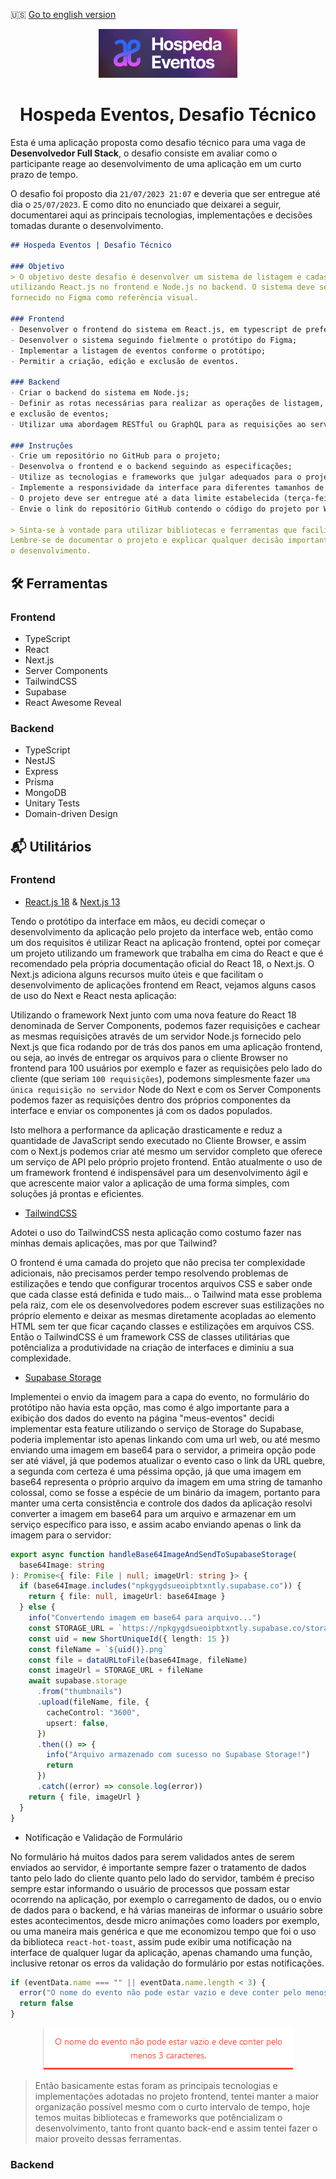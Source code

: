 :us: <a href="https://github.com/stardusteight-d4c/hospeda-eventos/tree/main">Go to english version</a>

<div align="center">
  <img src="logo.png" width="222" height="78" />
</div>

<h1 align="center">
   Hospeda Eventos, Desafio Técnico
</h1>

Esta é uma aplicação proposta como desafio técnico para uma vaga de <strong>Desenvolvedor Full Stack</strong>, o desafio consiste em avaliar como o participante reage ao desenvolvimento de uma aplicação em um curto prazo de tempo.

O desafio foi proposto dia `21/07/2023 21:07` e deveria que ser entregue até dia o `25/07/2023`. E como dito no enunciado que deixarei a seguir, documentarei aqui as principais tecnologias, implementações e decisões tomadas durante o desenvolvimento.

```md
## Hospeda Eventos | Desafio Técnico

### Objetivo
> O objetivo deste desafio é desenvolver um sistema de listagem e cadastro de eventos
utilizando React.js no frontend e Node.js no backend. O sistema deve seguir o protótipo
fornecido no Figma como referência visual.

### Frontend
- Desenvolver o frontend do sistema em React.js, em typescript de preferência;
- Desenvolver o sistema seguindo fielmente o protótipo do Figma;
- Implementar a listagem de eventos conforme o protótipo;
- Permitir a criação, edição e exclusão de eventos.

### Backend
- Criar o backend do sistema em Node.js;
- Definir as rotas necessárias para realizar as operações de listagem, cadastro, edição
e exclusão de eventos;
- Utilizar uma abordagem RESTful ou GraphQL para as requisições ao servidor.

### Instruções
- Crie um repositório no GitHub para o projeto;
- Desenvolva o frontend e o backend seguindo as especificações;
- Utilize as tecnologias e frameworks que julgar adequados para o projeto;
- Implemente a responsividade da interface para diferentes tamanhos de tela;
- O projeto deve ser entregue até a data limite estabelecida (terça-feira, dia 25);
- Envie o link do repositório GitHub contendo o código do projeto por WhatsApp.

> Sinta-se à vontade para utilizar bibliotecas e ferramentas que facilitem o desenvolvimento.
Lembre-se de documentar o projeto e explicar qualquer decisão importante tomada durante
o desenvolvimento. 
```

## :hammer_and_wrench: Ferramentas

### Frontend

* TypeScript
* React
* Next.js
* Server Components
* TailwindCSS
* Supabase
* React Awesome Reveal
    
### Backend

* TypeScript
* NestJS
* Express
* Prisma
* MongoDB
* Unitary Tests
* Domain-driven Design

## :mailbox_with_mail: Utilitários
 
### Frontend

- <a href="https://react.dev/" target="_blank">React.js 18</a> & <a href="https://nextjs.org/" target="_blank">Next.js 13</a>

Tendo o protótipo da interface em mãos, eu decidi começar o desenvolvimento da aplicação pelo projeto da interface web, então como um dos requisitos é utilizar React na aplicação frontend, optei por começar um projeto utilizando um framework que trabalha em cima do React e que é recomendado pela própria documentação oficial do React 18, o Next.js. O Next.js adiciona alguns recursos muito úteis e que facilitam o desenvolvimento de aplicações frontend em React, vejamos alguns casos de uso do Next e React nesta aplicação:

Utilizando o framework Next junto com uma nova feature do React 18 denominada de Server Components, podemos fazer requisições e cachear as mesmas requisições através de um servidor Node.js fornecido pelo Next.js que fica rodando por de trás dos panos em uma aplicação frontend, ou seja, ao invés de entregar os arquivos para o cliente Browser no frontend para 100 usuários por exemplo e fazer as requisições pelo lado do cliente (que seriam `100 requisições`), podemons simplesmente fazer `uma única requisição no servidor` Node do Next e com os Server Components podemos fazer as requisições dentro dos próprios componentes da interface e enviar os componentes já com os dados populados. 

Isto melhora a performance da aplicação drasticamente e reduz a quantidade de JavaScript sendo executado no Cliente Browser, e assim com o Next.js podemos criar até mesmo um servidor completo que oferece um serviço de API pelo próprio projeto frontend. Então atualmente o uso de um framework frontend é indispensável para um desenvolvimento ágil e que acrescente maior valor a aplicação de uma forma simples, com soluções já prontas e eficientes.

- <a href="https://tailwindcss.com/" target="_blank">TailwindCSS</a>

Adotei o uso do TailwindCSS nesta aplicação como costumo fazer nas minhas demais aplicações, mas por que Tailwind? 

O frontend é uma camada do projeto que não precisa ter complexidade adicionais, não precisamos perder tempo resolvendo problemas de estilizações e tendo que configurar trocentos arquivos CSS e saber onde que cada classe está definida e tudo mais... o Tailwind mata esse problema pela raiz, com ele os desenvolvedores podem escrever suas estilizações no próprio elemento e deixar as mesmas diretamente acopladas ao elemento HTML sem ter que ficar caçando classes e estilizações em arquivos CSS. Então o TailwindCSS é um framework CSS de classes utilitárias que potêncializa a produtividade na criação de interfaces e diminiu a sua complexidade.

- <a href="https://supabase.com/" target="_blank">Supabase Storage</a>

Implementei o envio da imagem para a capa do evento, no formulário do protótipo não havia esta opção, mas como é algo importante para a exibição dos dados do evento na página "meus-eventos" decidi implementar esta feature utilizando o serviço de Storage do Supabase, poderia implementar isto apenas linkando com uma url web, ou até mesmo enviando uma imagem em base64 para o servidor, a primeira opção pode ser até viável, já que podemos atualizar o evento caso o link da URL quebre, a segunda com certeza é uma péssima opção, já que uma imagem em base64 representa o próprio arquivo da imagem em uma string de tamanho colossal, como se fosse a espécie de um binário da imagem, portanto para manter uma certa consistência e controle dos dados da aplicação resolvi converter a imagem em base64 para um arquivo e armazenar em um serviço específico para isso, e assim acabo enviando apenas o link da imagem para o servidor:

```ts
export async function handleBase64ImageAndSendToSupabaseStorage(
  base64Image: string
): Promise<{ file: File | null; imageUrl: string }> {
  if (base64Image.includes("npkgygdsueoipbtxntly.supabase.co")) {
    return { file: null, imageUrl: base64Image }
  } else {
    info("Convertendo imagem em base64 para arquivo...")
    const STORAGE_URL = `https://npkgygdsueoipbtxntly.supabase.co/storage/v1/object/public/thumbnails/`
    const uid = new ShortUniqueId({ length: 15 })
    const fileName = `${uid()}.png`
    const file = dataURLtoFile(base64Image, fileName)
    const imageUrl = STORAGE_URL + fileName
    await supabase.storage
      .from("thumbnails")
      .upload(fileName, file, {
        cacheControl: "3600",
        upsert: false,
      })
      .then(() => {
        info("Arquivo armazenado com sucesso no Supabase Storage!")
        return
      })
      .catch((error) => console.log(error))
    return { file, imageUrl }
  }
}
```

- Notificação e Validação de Formulário

No formulário há muitos dados para serem validados antes de serem enviados ao servidor, é importante sempre fazer o tratamento de dados tanto pelo lado do cliente quanto pelo lado do servidor, também é preciso sempre estar informando o usuário de processos que possam estar ocorrendo na aplicação, por exemplo o carregamento de dados, ou o envio de dados para o backend, e há várias maneiras de informar o usuário sobre estes acontecimentos, desde micro animações como loaders por exemplo, ou uma maneira mais genérica e que me economizou tempo que foi o uso da biblioteca `react-hot-toast`, assim pude exibir uma notificação na interface de qualquer lugar da aplicação, apenas chamando uma função, inclusive retonar os erros da validação do formulário por estas notificações.

```ts
if (eventData.name === "" || eventData.name.length < 3) {
  error("O nome do evento não pode estar vazio e deve conter pelo menos 3 caracteres.")
  return false
}
```

<div align="center">
  <img src="/screens/notify.png" />
</div>

> Então basicamente estas foram as principais tecnologias e implementações adotadas no projeto frontend, tentei manter a maior organização possível mesmo com o curto intervalo de tempo, hoje temos muitas bibliotecas e frameworks que potêncializam o desenvolvimento, tanto front quanto back-end e assim tentei fazer o maior proveito dessas ferramentas.

### Backend

  







 



